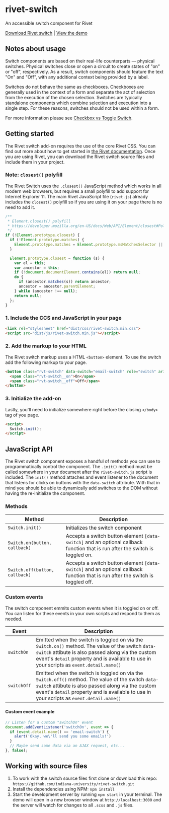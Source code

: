 # rivet-switch
An accessible switch component for Rivet

[Download Rivet switch](https://github.com/indiana-university/rivet-switch/archive/master.zip) | [View the demo](https://indiana-university.github.io/rivet-switch/)

## Notes about usage
Switch components are based on their real-life counterparts &mdash; physical switches. Physical switches close or open a circuit to create states of "on" or "off", respectively. As a result, switch components should feature the text "On" and "Off", with any additional context being provided by a label.

Switches do not behave the same as checkboxes. Checkboxes are generally used in the context of a form and separate the act of selection from the execution of the chosen selection. Switches are typically standalone components which combine selection and execution into a single step. For these reasons, switches should not be used within a form.

For more information please see [Checkbox vs Toggle Switch](https://uxplanet.org/checkbox-vs-toggle-switch-7fc6e83f10b8).

## Getting started
The Rivet switch add-on requires the use of the core Rivet CSS. You can find out more about how to get started in [the Rivet documentation](https://rivet.iu.edu/components/). Once you are using Rivet, you can download the Rivet switch source files and include them in your project.

### Note: `closest()` polyfill
The Rivet Switch uses the `.closest()` JavaScript method which works in all modern web browsers, but requires a small polyfill to add support for Internet Explorer 11. The main Rivet JavaScript file (`rivet.js`) already includes the `closest()` polyfill so if you are using it on your page there is no need to add it.

```js
/**
 * Element.closest() polyfill
 * https://developer.mozilla.org/en-US/docs/Web/API/Element/closest#Polyfill
 */
if (!Element.prototype.closest) {
  if (!Element.prototype.matches) {
    Element.prototype.matches = Element.prototype.msMatchesSelector || Element.prototype.webkitMatchesSelector;
  }

  Element.prototype.closest = function (s) {
    var el = this;
    var ancestor = this;
    if (!document.documentElement.contains(el)) return null;
    do {
      if (ancestor.matches(s)) return ancestor;
      ancestor = ancestor.parentElement;
    } while (ancestor !== null);
    return null;
  };
}
```

### 1. Include the CCS and JavaScript in your page
```html
<link rel="stylesheet" href="dist/css/rivet-switch.min.css">
<script src="dist/js/rivet-switch.min.js"></script>
```

### 2. Add the markup to your HTML
The Rivet switch markup uses a HTML `<button>` element. To use the switch add the following markup to your page.

```html
<button class="rvt-switch" data-switch="email-switch" role="switch" aria-checked="false">
  <span class="rvt-switch__on">On</span>
  <span class="rvt-switch__off">Off</span>
</button>
```

### 3. Initialize the add-on
Lastly, you'll need to initialize somewhere right before the closing `</body>` tag of you page.

```html
<script>
  Switch.init();
</script>
```

## JavaScript API
The Rivet switch component exposes a handful of methods you can use to programmatically control the component. The `.init()` method must be called somewhere in your document after the `rivet-switch.js` script is included. The `init()` method attaches and event listener to the document that listens for clicks on buttons with the `data-switch` attribute. With that in mind you should be able to dynamically add switches to the DOM without having the re-initialize the component.

### Methods

| Method| Description|
|--------------------------------------|-------------------------------------------------------------------------------------------------------------------------------------------------------------------|
| `Switch.init()` | Initializes the switch component |
| `Switch.on(button, callback)` | Accepts a switch button element `[data-switch]` and an optional callback function that is run after the switch is toggled on. |
| `Switch.off(button, callback)` | Accepts a switch button element `[data-switch]` and an optional callback function that is run after the switch is toggled off. |

### Custom events
The switch component emmits custom events when it is toggled on or off. You can listen for these events in your own scripts and respond to them as needed.

|Event|Description|
|----|------|
|`switchOn`|Emitted when the switch is toggled on via the `Switch.on()` method. The value of the switch `data-switch` attibute is also passed along via the custom event's `detail` property and is available to use in your scripts as `event.detail.name()`|
|`switchOff`|Emitted when the switch is toggled on via the `Switch.off()` method. The value of the switch `data-switch` attibute is also passed along via the custom event's `detail` property and is available to use in your scripts as `event.detail.name()`|

#### Custom event example
```js
// Listen for a custom "switchOn" event
document.addEventListener('switchOn', event => {
  if (event.detail.name() == 'email-switch') {
    alert('Okay, we\'ll send you some emails!')
  }
  // Maybe send some data via an AJAX request, etc...
}, false);
```

## Working with source files
1. To work with the switch source files first clone or download this repo: `https://github.com/indiana-university/rivet-switch.git`
1. Install the dependencies using NPM: `npm install`
1. Start the development server by running `npm start` in your terminal. The demo will open in a new browser window at `http://localhost:3000` and the server will watch for changes to all `.scss` and `.js` files.
